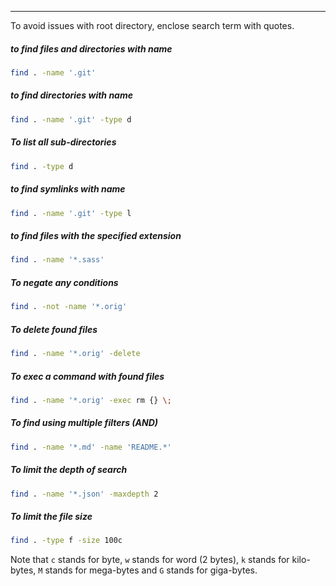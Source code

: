 
____

To avoid issues with root directory, enclose search term with quotes.

##### to find files and directories with name

```sh
find . -name '.git'
```

##### to find directories with name

```sh
find . -name '.git' -type d
```

##### To list all sub-directories

```sh
find . -type d
```

##### to find symlinks with name

```sh
find . -name '.git' -type l
```

##### to find files with the specified extension

```sh
find . -name '*.sass'
```

##### To negate any conditions

```sh
find . -not -name '*.orig'
```

##### To delete found files

```sh
find . -name '*.orig' -delete
```

##### To exec a command with found files

```sh
find . -name '*.orig' -exec rm {} \;
```

##### To find using multiple filters (AND)

```sh
find . -name '*.md' -name 'README.*'
```

##### To limit the depth of search

```sh
find . -name '*.json' -maxdepth 2
```

##### To limit the file size

```sh
find . -type f -size 100c
```

Note that `c` stands for byte, `w` stands for word (2 bytes), `k` stands for
kilo-bytes, `M` stands for mega-bytes and `G` stands for giga-bytes.

